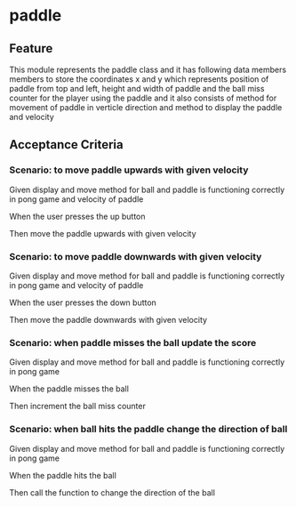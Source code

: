 # paddle

## Feature

This module represents the paddle class and it has following data members
members to store the coordinates x and y
which represents position of paddle from top and left,
height and width of paddle
and the ball miss counter for the player using the paddle
and it also consists of method for movement of paddle in verticle direction
and method to display the paddle
and velocity

## Acceptance Criteria

### Scenario: to move paddle upwards with given velocity

  Given display and move method for ball and paddle
  is functioning correctly in pong game
  and velocity of paddle

  When the user presses the up button

  Then move the paddle upwards with given velocity

### Scenario: to move paddle downwards with given velocity

  Given display and move method for ball and paddle
  is functioning correctly in pong game
  and velocity of paddle

  When the user presses the down button

  Then move the paddle downwards with given velocity

### Scenario: when paddle misses the ball update the score

  Given display and move method for ball and paddle
  is functioning correctly in pong game

  When the paddle misses the ball

  Then increment the ball miss counter

### Scenario: when ball hits the paddle change the direction of ball

 Given display and move method for ball and paddle
 is functioning correctly in pong game

 When the paddle hits the ball

 Then call the function to change the direction of the ball
